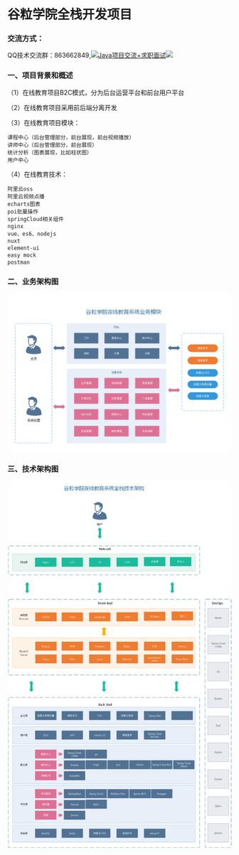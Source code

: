 # 谷粒学院全栈开发项目

### 交流方式：

QQ技术交流群：863662849<a target="_blank" href="https://qm.qq.com/cgi-bin/qm/qr?k=9yLlyD1dRBL97xmBKw43zRt0-6xg8ohb&jump_from=webapi">
<img border="0" src="//pub.idqqimg.com/wpa/images/group.png" alt="Java项目交流+求职面试" title="Java项目交流+求职面试"></a><a target="_blank" href="http://mail.qq.com/cgi-bin/qm_share?t=qm_mailme&email=f0hLSE9OTkdHTT8ODlEcEBI" style="text-decoration:none;"><img src="http://rescdn.qqmail.com/zh_CN/htmledition/images/function/qm_open/ico_mailme_02.png"/></a>

### 一、项目背景和概述

（1）在线教育项目B2C模式，分为后台运营平台和前台用户平台

（2）在线教育项目采用前后端分离开发

（3）在线教育项目模块：

    课程中心（后台管理部分，前台展现，前台视频播放）
    讲师中心（后台管理部分，前台展现）
    统计分析（图表展现，比如柱状图）
    用户中心

（4）在线教育技术：

    阿里云oss
    阿里云视频点播
    echarts图表
    poi批量操作
    springCloud相关组件
    nginx    
    vue、es6、nodejs
    nuxt
    element-ui
    easy mock
    postman

### 二、业务架构图

![](.doc\谷粒学院业务架构.png)

### 三、技术架构图
![](.doc\谷粒学院技术架构.png)
